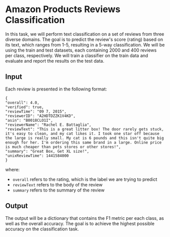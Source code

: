 # Amazon Products Reviews Classification

In this task, we will perform text classification on a set of reviews from three diverse domains. The goal is to predict the review's score (rating) based on its text, which ranges from 1-5, resulting in a 5-way classification. We will be using the train and test datasets, each containing 2000 and 400 reviews per class, respectively. We will train a classifier on the train data and evaluate and report the results on the test data.

## Input
Each review is presented in the following format:
```
{
"overall": 4.0,
"verified": true,
"reviewTime": "09 7, 2015",
"reviewerID": "A2HDTDZZK1V4KD",
"asin": "B0018CLO1I",
"reviewerName": "Rachel E. Battaglia",
"reviewText": "This is a great litter box! The door rarely gets stuck, it's easy to clean, and my cat likes it. I took one star off because the large is really small. My cat is 6 pounds and this isn't quite big enough for her. I'm ordering this same brand in a large. Online price is much cheaper than pets stores or other stores!",
"summary": "Great Box, Get XL size!",
"unixReviewTime": 1441584000
}
```

where:
- `overall` refers to the rating, which is the label we are trying to predict
- `reviewText` refers to the body of the review
- `summary` refers to the summary of the review

## Output
The output will be a dictionary that contains the F1 metric per each class, as well as the overall accuracy. The goal is to achieve the highest possible accuracy on the classification task.
